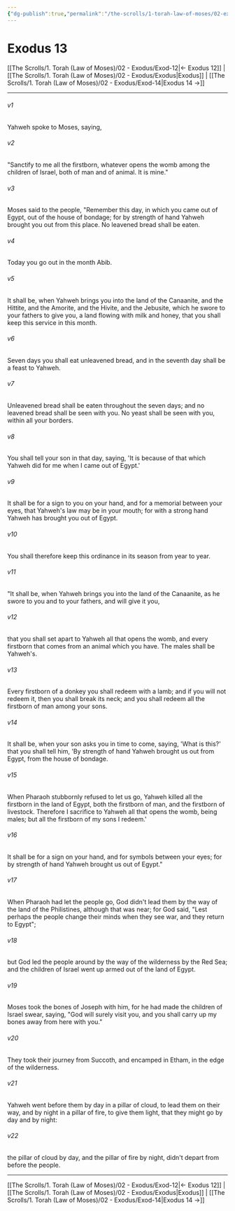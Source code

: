 ```yaml
---
{"dg-publish":true,"permalink":"/the-scrolls/1-torah-law-of-moses/02-exodus/exod-13/","tags":["TheScrolls","TorahLawofMoses"]}
---
```



# Exodus 13

[[The Scrolls/1. Torah (Law of Moses)/02 - Exodus/Exod-12\|← Exodus 12]] | [[The Scrolls/1. Torah (Law of Moses)/02 - Exodus/Exodus\|Exodus]] | [[The Scrolls/1. Torah (Law of Moses)/02 - Exodus/Exod-14\|Exodus 14 →]]
***



###### v1 
Yahweh spoke to Moses, saying, 

###### v2 
"Sanctify to me all the firstborn, whatever opens the womb among the children of Israel, both of man and of animal. It is mine." 

###### v3 
Moses said to the people, "Remember this day, in which you came out of Egypt, out of the house of bondage; for by strength of hand Yahweh brought you out from this place. No leavened bread shall be eaten. 

###### v4 
Today you go out in the month Abib. 

###### v5 
It shall be, when Yahweh brings you into the land of the Canaanite, and the Hittite, and the Amorite, and the Hivite, and the Jebusite, which he swore to your fathers to give you, a land flowing with milk and honey, that you shall keep this service in this month. 

###### v6 
Seven days you shall eat unleavened bread, and in the seventh day shall be a feast to Yahweh. 

###### v7 
Unleavened bread shall be eaten throughout the seven days; and no leavened bread shall be seen with you. No yeast shall be seen with you, within all your borders. 

###### v8 
You shall tell your son in that day, saying, 'It is because of that which Yahweh did for me when I came out of Egypt.' 

###### v9 
It shall be for a sign to you on your hand, and for a memorial between your eyes, that Yahweh's law may be in your mouth; for with a strong hand Yahweh has brought you out of Egypt. 

###### v10 
You shall therefore keep this ordinance in its season from year to year. 

###### v11 
"It shall be, when Yahweh brings you into the land of the Canaanite, as he swore to you and to your fathers, and will give it you, 

###### v12 
that you shall set apart to Yahweh all that opens the womb, and every firstborn that comes from an animal which you have. The males shall be Yahweh's. 

###### v13 
Every firstborn of a donkey you shall redeem with a lamb; and if you will not redeem it, then you shall break its neck; and you shall redeem all the firstborn of man among your sons. 

###### v14 
It shall be, when your son asks you in time to come, saying, 'What is this?' that you shall tell him, 'By strength of hand Yahweh brought us out from Egypt, from the house of bondage. 

###### v15 
When Pharaoh stubbornly refused to let us go, Yahweh killed all the firstborn in the land of Egypt, both the firstborn of man, and the firstborn of livestock. Therefore I sacrifice to Yahweh all that opens the womb, being males; but all the firstborn of my sons I redeem.' 

###### v16 
It shall be for a sign on your hand, and for symbols between your eyes; for by strength of hand Yahweh brought us out of Egypt." 

###### v17 
When Pharaoh had let the people go, God didn't lead them by the way of the land of the Philistines, although that was near; for God said, "Lest perhaps the people change their minds when they see war, and they return to Egypt"; 

###### v18 
but God led the people around by the way of the wilderness by the Red Sea; and the children of Israel went up armed out of the land of Egypt. 

###### v19 
Moses took the bones of Joseph with him, for he had made the children of Israel swear, saying, "God will surely visit you, and you shall carry up my bones away from here with you." 

###### v20 
They took their journey from Succoth, and encamped in Etham, in the edge of the wilderness. 

###### v21 
Yahweh went before them by day in a pillar of cloud, to lead them on their way, and by night in a pillar of fire, to give them light, that they might go by day and by night: 

###### v22 
the pillar of cloud by day, and the pillar of fire by night, didn't depart from before the people.

***
[[The Scrolls/1. Torah (Law of Moses)/02 - Exodus/Exod-12\|← Exodus 12]] | [[The Scrolls/1. Torah (Law of Moses)/02 - Exodus/Exodus\|Exodus]] | [[The Scrolls/1. Torah (Law of Moses)/02 - Exodus/Exod-14\|Exodus 14 →]]
